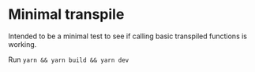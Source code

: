 # Minimal transpile

Intended to be a minimal test to see if calling basic transpiled functions is working.

Run `yarn && yarn build && yarn dev`
